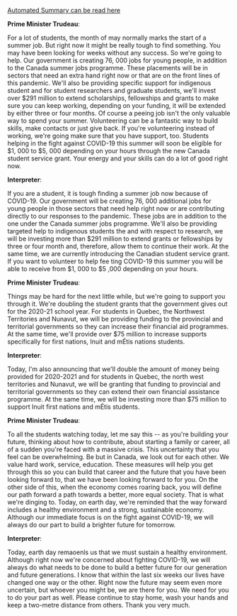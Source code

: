 [Automated Summary can be read here](./trudeau_summary.md)

**Prime Minister Trudeau**:

For a lot of students, the month of may normally marks the start of a summer job.
But right now it might be really tough to find something.
You may have been looking for weeks without any success.
So we're going to help.
Our government is creating 76, 000 jobs for young people, in addition to the Canada summer jobs programme.
These placements will be in sectors that need an extra hand right now or that are on the front lines of this pandemic.
We'll also be providing specific support for indigenous student and for student researchers and graduate students, we'll invest over $291 million to extend scholarships, fellowships and grants to make sure you can keep working, depending on your funding, it will be extended by either three or four months.
Of course a peeing job isn't the only valuable way to spend your summer.
Volunteering can be a fantastic way to build skills, make contacts or just give back.
If you're volunteering instead of working, we're going make sure that you have support, too.
Students helping in the fight against COVID-19 this summer will soon be eligible for $1, 000 to $5, 000 depending on your hours through the new Canada student service grant.
Your energy and your skills can do a lot of good right now.




**Interpreter**:

If you are a student, it is tough finding a summer job now because of COVID-19. Our government will be creating 76, 000 additional jobs for young people in those sectors that need help right now or are contributing directly to our responses to the pandemic.
These jobs are in addition to the one under the Canada summer jobs programme.
We'll also be providing targeted help to indigenous students the and with respect to research, we will be investing more than $291 million to extend grants or fellowships by three or four month and, therefore, allow them to continue their work.
At the same time, we are currently introducing the Canadian student service grant.
If you want to volunteer to help fee ting COVID-19 this summer you will be able to receive from $1, 000 to $5 ,000 depending on your hours.



**Prime Minister Trudeau**:

Things may be hard for the next little while, but we're going to support you through it. We're doubling the student grants that the government gives out for the 2020-21 school year.
For students in Quebec, the Northwest Territories and Nunavut, we will be providing funding to the provincial and territorial governments so they can increase their financial aid programmes.
At the same time, we'll provide over $75 million to increase supports specifically for first nations, Inuit and mÉtis nations students.



**Interpreter**:

Today, I'm also announcing that we'll double the amount of money being provided for 2020-2021 and for students in Quebec, the north west territories and Nunavut, we will be granting that funding to provincial and territorial governments so they can extend their own financial assistance programme.
At the same time, we will be investing more than $75 million to support Inuit first nations and mÉtis students.



**Prime Minister Trudeau**:

To all the students watching today, let me say this -- as you're building your future, thinking about how to contribute, about starting a family or career, all of a sudden you're faced with a massive crisis.
This uncertainty that you feel can be overwhelming.
Be but in Canada, we look out for each other.
We value hard work, service, education.
These measures will help you get through this so you can build that career and the future that you have been looking forward to, that we have been looking forward to for you.
On the other side of this, when the economy comes roaring back, you will define our path forward a path towards a better, more equal society.
That is what we're dinging to. Today, on earth day, we're reminded that the way forward includes a healthy environment and a strong, sustainable economy.
Although our immediate focus is on the fight against COVID-19, we will always do our part to build a brighter future for tomorrow.




**Interpreter**:

Today, earth day remaoenls us that we must sustain a healthy environment.
Although right now we're concerned about fighting COVID-19, we will always do what needs to be done to build a better future for our generation and future generations.
I know that within the last six weeks our lives have changed one way or the other.
Right now the future may seem even more uncertain, but whoever you might be, we are there for you.
We need for you to do your part as well.
Please continue to stay home, wash your hands and keep a two-metre distance from others.
Thank you very much.





